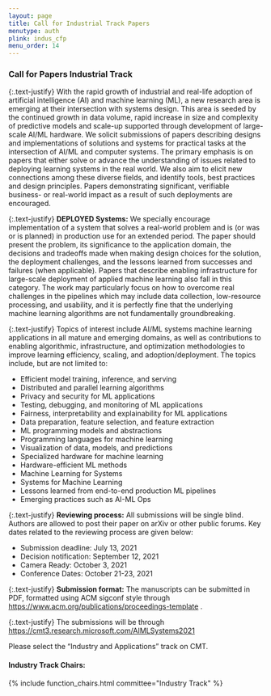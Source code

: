 ```yaml
---
layout: page
title: Call for Industrial Track Papers
menutype: auth
plink: indus_cfp
menu_order: 14
---
```


### Call for Papers Industrial Track

{:.text-justify}
With the rapid growth of industrial and real-life adoption of artificial intelligence (AI) and machine learning (ML), a new research area is emerging at their intersection with systems design. This area is seeded by the continued growth in data volume, rapid increase in size and complexity of predictive models and scale-up supported through development of large-scale AI/ML hardware. We solicit submissions of papers describing designs and implementations of solutions and systems for practical tasks at the intersection of AI/ML and computer systems. The primary emphasis is on papers that ​either solve or advance the understanding of ​issues related to deploying learning systems in the real world. We also aim to elicit new connections among these diverse fields, and identify tools, best practices and design principles.  Papers demonstrating ​significant, verifiable​ business- or real-world impact as a result of such deployments are encouraged. 

{:.text-justify}
**DEPLOYED Systems:** We specially encourage implementation of a system that solves a real-world problem and is (or was or is planned) in production use for an extended period. The paper should present the problem, its significance to the application domain, the decisions and tradeoffs made when making design choices for the solution, the deployment challenges, and the lessons learned from successes and failures (when applicable). Papers that describe enabling infrastructure for large-scale deployment of applied machine learning also fall in this category. The work may particularly focus on how to overcome real challenges in the pipelines which may include data collection, low-resource processing, and usability, and it is perfectly fine that the underlying machine learning algorithms are not fundamentally groundbreaking.

{:.text-justify}
Topics of interest include AI/ML systems machine learning applications in all mature and emerging domains, as well as contributions to enabling algorithmic, infrastructure, and optimization methodologies to improve learning efficiency, scaling, and adoption/deployment. The topics include, but are not limited to:

* Efficient model training, inference, and serving
* Distributed and parallel learning algorithms
* Privacy and security for ML applications
* Testing, debugging, and monitoring of ML applications
* Fairness, interpretability and explainability for ML applications
* Data preparation, feature selection, and feature extraction
* ML programming models and abstractions
* Programming languages for machine learning
* Visualization of data, models, and predictions
* Specialized hardware for machine learning
* Hardware-efficient ML methods
* Machine Learning for Systems
* Systems for Machine Learning
* Lessons learned from end-to-end production ML pipelines 
* Emerging practices such as AI-ML Ops

{:.text-justify}
**Reviewing process:** All submissions will be single blind. Authors are allowed to post their paper on arXiv or other public forums. Key dates related to the reviewing process are given below:

* Submission deadline: July 13, 2021      
* Decision notification: September 12, 2021
* Camera Ready:  October 3, 2021
* Conference Dates:  October 21-23, 2021

{:.text-justify}
**Submission format:** The manuscripts can be submitted in PDF, formatted using ACM sigconf style through https://www.acm.org/publications/proceedings-template .

{:.text-justify}
The submissions will be through https://cmt3.research.microsoft.com/AIMLSystems2021


Please select the “Industry and Applications” track on CMT.

#### Industry Track Chairs:

{% include function_chairs.html committee="Industry Track" %}

